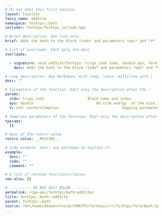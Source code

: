 ```yaml
---
# Do not edit this first section
layout: function
fancy_name: addSite
namespace: forktps::bath
includer: forktps/forktps_include.hpp

# Brief description. One line only.
brief: Adds the bath to the block *indx* and parameters *eps* and *V*

# List of overloads. Edit only the desc
overloads:

  - signature: void addSite(forktps::triqs_indx indx, double eps, forktps::cvec V)
    desc: Adds the bath to the block *indx* and parameters *eps* and *V*

# Long description. Any Markdown, with code, latex, multiline with |
desc: ""

# Parameters of the function. Edit only the description after the :
params:
  indx: triqs_indx                    Block name and index.
  eps: double                             On-site energy  of the site.
  V: std::vector<Complex>                             Hopping parameters of the site.

# Template parameters of the function. Edit only the description after the :
tparams:
  {}

# Desc of the return value
return_value: __MISSING__

# Code example. desc: any markdown to explain it.
example:
  desc: ""
  code: ""
  comment: ""

# A list of related functions/classes
see-also: []

# ---------- DO NOT EDIT BELOW --------
permalink: /cpp-api/forktps/bath/addSite/
title: forktps::bath::addSite
parent: forktps::bath
source: /mnt/home/dbauernfeind/FORKTPS/forktps/c++/forktps/fork/Bath.hpp
...
```


